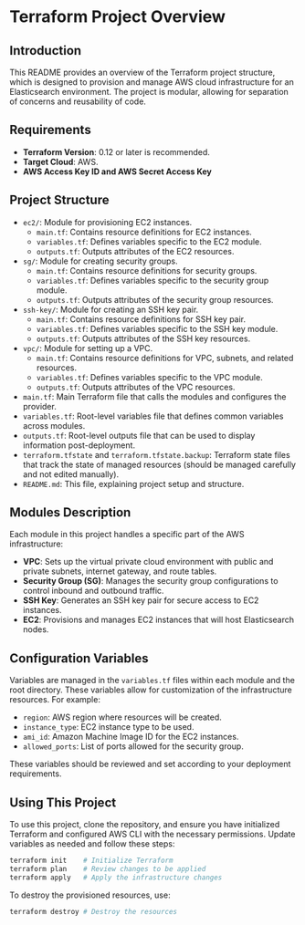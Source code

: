# Terraform Project Overview

## Introduction
This README provides an overview of the Terraform project structure, which is designed to provision and manage AWS cloud infrastructure for an Elasticsearch environment. The project is modular, allowing for separation of concerns and reusability of code.

## Requirements
- **Terraform Version**: 0.12 or later is recommended.
- **Target Cloud**: AWS.
- **AWS Access Key ID and AWS Secret Access Key**

## Project Structure
- `ec2/`: Module for provisioning EC2 instances.
  - `main.tf`: Contains resource definitions for EC2 instances.
  - `variables.tf`: Defines variables specific to the EC2 module.
  - `outputs.tf`: Outputs attributes of the EC2 resources.
- `sg/`: Module for creating security groups.
  - `main.tf`: Contains resource definitions for security groups.
  - `variables.tf`: Defines variables specific to the security group module.
  - `outputs.tf`: Outputs attributes of the security group resources.
- `ssh-key/`: Module for creating an SSH key pair.
  - `main.tf`: Contains resource definitions for SSH key pair.
  - `variables.tf`: Defines variables specific to the SSH key module.
  - `outputs.tf`: Outputs attributes of the SSH key resources.
- `vpc/`: Module for setting up a VPC.
  - `main.tf`: Contains resource definitions for VPC, subnets, and related resources.
  - `variables.tf`: Defines variables specific to the VPC module.
  - `outputs.tf`: Outputs attributes of the VPC resources.
- `main.tf`: Main Terraform file that calls the modules and configures the provider.
- `variables.tf`: Root-level variables file that defines common variables across modules.
- `outputs.tf`: Root-level outputs file that can be used to display information post-deployment.
- `terraform.tfstate` and `terraform.tfstate.backup`: Terraform state files that track the state of managed resources (should be managed carefully and not edited manually).
- `README.md`: This file, explaining project setup and structure.

## Modules Description
Each module in this project handles a specific part of the AWS infrastructure:
- **VPC**: Sets up the virtual private cloud environment with public and private subnets, internet gateway, and route tables.
- **Security Group (SG)**: Manages the security group configurations to control inbound and outbound traffic.
- **SSH Key**: Generates an SSH key pair for secure access to EC2 instances.
- **EC2**: Provisions and manages EC2 instances that will host Elasticsearch nodes.

## Configuration Variables
Variables are managed in the `variables.tf` files within each module and the root directory. These variables allow for customization of the infrastructure resources. For example:
- `region`: AWS region where resources will be created.
- `instance_type`: EC2 instance type to be used.
- `ami_id`: Amazon Machine Image ID for the EC2 instances.
- `allowed_ports`: List of ports allowed for the security group.

These variables should be reviewed and set according to your deployment requirements.

## Using This Project
To use this project, clone the repository, and ensure you have initialized Terraform and configured AWS CLI with the necessary permissions. Update variables as needed and follow these steps:
```bash
terraform init    # Initialize Terraform
terraform plan    # Review changes to be applied
terraform apply   # Apply the infrastructure changes
```

To destroy the provisioned resources, use:
```bash
terraform destroy # Destroy the resources
```

